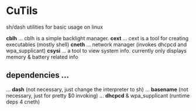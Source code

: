# CuTils
sh/dash utilities for basic usage on linux

**cblh** ... cblh is a simple backlight manager.
**cext** ... cext is a tool for creating executables (mostly shell)
**cneth** ... network manager (invokes dhcpcd and wpa_supplicant)
**csysi** ... a tool to view system info. currently only displays memory & battery related info

## dependencies ...
... **dash** (not necessary, just change the interpreter to sh)
... **basename** (not necessary, just for pretty $0 invoking)
... **dhcpcd** & wpa_supplicant (runtime deps 4 cneth)
